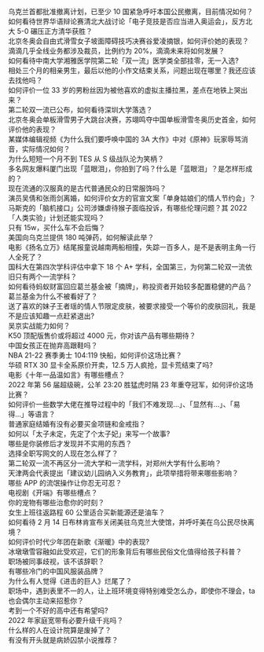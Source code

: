 乌克兰首都批准撤离计划，已至少 10 国紧急呼吁本国公民撤离，目前情况如何？  
如何看待世界华语辩论赛清北大战讨论「电子竞技是否应当进入奥运会」，反方北大 5-0 碾压正方清华获胜？  
北京冬奥会自由式滑雪女子坡面障碍技巧决赛谷爱凌摘银，如何评价她的表现？  
滴滴几乎全线业务都涉及裁员，比例约为 20%，滴滴未来将如何发展？  
如何看待中南大学湘雅医学院第二轮「双一流」医学类全部挂零，无一入选?  
相处三个月的相亲男生，最后以他的小作文结束关系，问题出现在哪里？我还应该去找他吗？  
如何评价一位 33 岁的男粉丝因为被他喜欢的虚拟主播拉黑，差点在地铁上哭出来？  
第二轮双一流已公布，如何看待深圳大学落选？  
北京冬奥会单板滑雪男子大跳台决赛，苏翊鸣夺中国单板滑雪冬奥历史首金，如何评价他的表现？  
某媒体编辑视频《为什么我们要呼唤中国的 3A 大作》中对《原神》玩家辱骂消音，实际情况如何？  
为什么短短一个月不到 TES 从 S 级战队沦为笑柄？  
多名网友爆料厦门出现「蓝眼泪」，你拍到了吗？什么是「蓝眼泪」？是怎样形成的？  
现在流通的汉服真的是古代普通民众的日常服饰吗？  
演员吴倩和张雨剑离婚，如何评价女方的官宣文案「单身姑娘们的情人节约会」？  
马斯克的「脑机接口」公司涉嫌虐待猴子面临投诉，有哪些伦理问题？其 2022「人类实验」计划还能实现吗？  
只有 15w，买什么车不会后悔？  
美国向乌克兰提供 180 吨弹药，如何解读此举？  
电影《扬名立万》结尾报童说越南两船相撞，失踪一百多人，是不是表明主角一行人全死了？  
国科大在第四次学科评估中拿下 18 个 A+ 学科，全国第三，为何第二轮双一流依旧只有两个一流学科？  
如何看待蚂蚁财富回应葛兰基金被「摘牌」，称投资者开始较多配置稳健的产品？葛兰基金为什么不被看好了？  
送了喜欢的妹子王者瑶的情人节限定皮肤，被要求接受一个等价的皮肤回礼，我是不是应该知趣一点赶紧退出?  
吴京实战能力如何？  
K50 顶配版售价或将超过 4000 元，你对该产品有哪些期待？  
中国女孩正在抛弃高跟鞋吗？  
NBA 21-22 赛季勇士 104:119 快船，如何评价这场比赛？  
华硕 RTX 30 显卡全系原价开卖，12.5 万人疯抢，显卡荒结束了吗?  
电影《十年一品温如言》有哪些槽点？  
2022 年第 56 届超级碗，公羊 23:20 胜猛虎时隔 23 年重夺冠军，如何评价这场比赛？  
如何评价一些数学大佬在推导过程中的「我们不难发现…」、「显然有…」、「易得…」等语言？  
普通家庭结婚有没有必要买金项链和金戒指？  
如何以「太子未定，先定了个太子妃」来写一个故事?  
哪些是你装修后才发现并不实用的东西？  
选择全职写网文的人现在怎么样了？  
第二轮双一流不再区分一流大学和一流学科，对郑州大学有什么影响？  
天津两会代表提出「建议幼儿园纳入义务教育」，此项举措将带来哪些影响？  
哪些 APP 的流氓操作让你忍无可忍？  
电视剧《开端》有哪些槽点？  
你的宠物有哪些治愈你的时刻？  
女生上班往返路程 60 公里适合买新能源还是油车？  
如何看待 2 月 14 日布林肯宣布关闭美驻乌克兰大使馆，并呼吁美在乌公民尽快离境？  
如何评价时代少年团在新歌《渐暖》中的表现?  
冰墩墩雪容融如此受欢迎，它们的形象背后有哪些民俗文化值得给孩子科普？  
职场被同事歧视，该不该辞职？  
有哪些冷门的中国风服装品牌？  
为什么有人觉得《进击的巨人》烂尾了？  
职场中，遇到表里不一的人，让上班环境变得特别难受怎么办，即使你不理会，ta 也会偶尔主动来招惹你？  
考到一个不好的高中还有希望吗?  
2022 年家庭宽带有必要升级千兆吗？  
什么样的人在设计院算是废掉了？  
有没有开头就是病娇囚禁小说推荐？  
